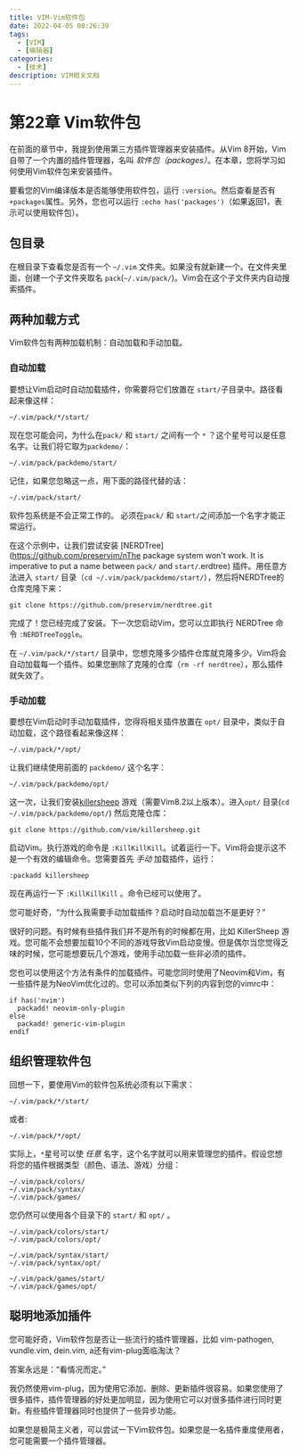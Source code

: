```yaml
---
title: VIM-Vim软件包
date: 2022-04-05 00:26:39
tags:
  - [VIM]
  - [编辑器]
categories:
  - [技术]
description: VIM相关文档
---
```


# 第22章 Vim软件包

在前面的章节中，我提到使用第三方插件管理器来安装插件。从Vim 8开始，Vim自带了一个内置的插件管理器，名叫 *软件包（packages）*。在本章，您将学习如何使用Vim软件包来安装插件。

要看您的Vim编译版本是否能够使用软件包，运行 `:version`。然后查看是否有 `+packages`属性。另外，您也可以运行 `:echo has('packages')`（如果返回1，表示可以使用软件包）。

## 包目录

在根目录下查看您是否有一个 `~/.vim` 文件夹。如果没有就新建一个。在文件夹里面，创建一个子文件夹取名 `pack`(`~/.vim/pack/`)。Vim会在这个子文件夹内自动搜索插件。

## 两种加载方式

Vim软件包有两种加载机制：自动加载和手动加载。

### 自动加载

要想让Vim启动时自动加载插件，你需要将它们放置在 `start/`子目录中。路径看起来像这样：

```
~/.vim/pack/*/start/
```

现在您可能会问，为什么在`pack/` 和 `start/` 之间有一个 `*` ？这个星号可以是任意名字。让我们将它取为`packdemo/`：

```
~/.vim/pack/packdemo/start/
```

记住，如果您忽略这一点，用下面的路径代替的话：

```
~/.vim/pack/start/
```

软件包系统是不会正常工作的。 必须在`pack/` 和 `start/`之间添加一个名字才能正常运行。

在这个示例中，让我们尝试安装 [NERDTree](https://github.com/preservim/nThe package system won't work. It is imperative to put a name between `pack/` and `start/`.erdtree) 插件。用任意方法进入 `start/` 目录（`cd ~/.vim/pack/packdemo/start/`），然后将NERDTree的仓库克隆下来：

```
git clone https://github.com/preservim/nerdtree.git
```

完成了！您已经完成了安装。下一次您启动Vim，您可以立即执行 NERDTree 命令 `:NERDTreeToggle`。

在 `~/.vim/pack/*/start/` 目录中，您想克隆多少插件仓库就克隆多少。Vim将会自动加载每一个插件。如果您删除了克隆的仓库（`rm -rf nerdtree`），那么插件就失效了。

### 手动加载

要想在Vim启动时手动加载插件，您得将相关插件放置在 `opt/` 目录中，类似于自动加载，这个路径看起来像这样：

```
~/.vim/pack/*/opt/
```

让我们继续使用前面的 `packdemo/` 这个名字：

```
~/.vim/pack/packdemo/opt/
```

这一次，让我们安装[killersheep](https://github.com/vim/killersheep) 游戏（需要Vim8.2以上版本）。进入`opt/` 目录(`cd ~/.vim/pack/packdemo/opt/`) 然后克隆仓库：

```
git clone https://github.com/vim/killersheep.git
```

启动Vim。执行游戏的命令是 `:KillKillKill`。试着运行一下。Vim将会提示这不是一个有效的编辑命令。您需要首先 *手动* 加载插件，运行：

```
:packadd killersheep
```

现在再运行一下 `:KillKillKill` 。命令已经可以使用了。

您可能好奇，“为什么我需要手动加载插件？启动时自动加载岂不是更好？”

很好的问题。有时候有些插件我们并不是所有的时候都在用，比如 KillerSheep 游戏。您可能不会想要加载10个不同的游戏导致Vim启动变慢。但是偶尔当您觉得乏味的时候，您可能想要玩几个游戏，使用手动加载一些非必须的插件。

您也可以使用这个方法有条件的加载插件。可能您同时使用了Neovim和Vim，有一些插件是为NeoVim优化过的。您可以添加类似下列的内容到您的vimrc中：

```
if has('nvim')
  packadd! neovim-only-plugin
else
  packadd! generic-vim-plugin
endif
```

## 组织管理软件包

回想一下，要使用Vim的软件包系统必须有以下需求：

```
~/.vim/pack/*/start/
```

或者:

```
~/.vim/pack/*/opt/
```

实际上，`*`星号可以使 *任意* 名字，这个名字就可以用来管理您的插件。假设您想将您的插件根据类型（颜色、语法、游戏）分组：

```
~/.vim/pack/colors/
~/.vim/pack/syntax/
~/.vim/pack/games/
```

您仍然可以使用各个目录下的 `start/` 和 `opt/` 。

```
~/.vim/pack/colors/start/
~/.vim/pack/colors/opt/

~/.vim/pack/syntax/start/
~/.vim/pack/syntax/opt/

~/.vim/pack/games/start/
~/.vim/pack/games/opt/
```

## 聪明地添加插件

您可能好奇，Vim软件包是否让一些流行的插件管理器，比如 vim-pathogen, vundle.vim, dein.vim, a还有vim-plug面临淘汰？

答案永远是：“看情况而定。”

我仍然使用vim-plug，因为使用它添加、删除、更新插件很容易。如果您使用了很多插件，插件管理器的好处更加明显，因为使用它可以对很多插件进行同时更新。有些插件管理器同时也提供了一些异步功能。

如果您是极简主义者，可以尝试一下Vim软件包。如果您是一名插件重度使用者，您可能需要一个插件管理器。

